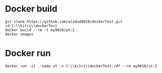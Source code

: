 # Docker build
```
git clone https://github.com/alsdud9010/dockerTest.git
cd C:\\kitri\\dockerTest
docker build --rm -t my9010/ut:2 .
docker images
```

# Docker run
```
docker run -it --name ut -v C:\\kitri\\dockerTest:/df --rm my9010/ut:2
```
